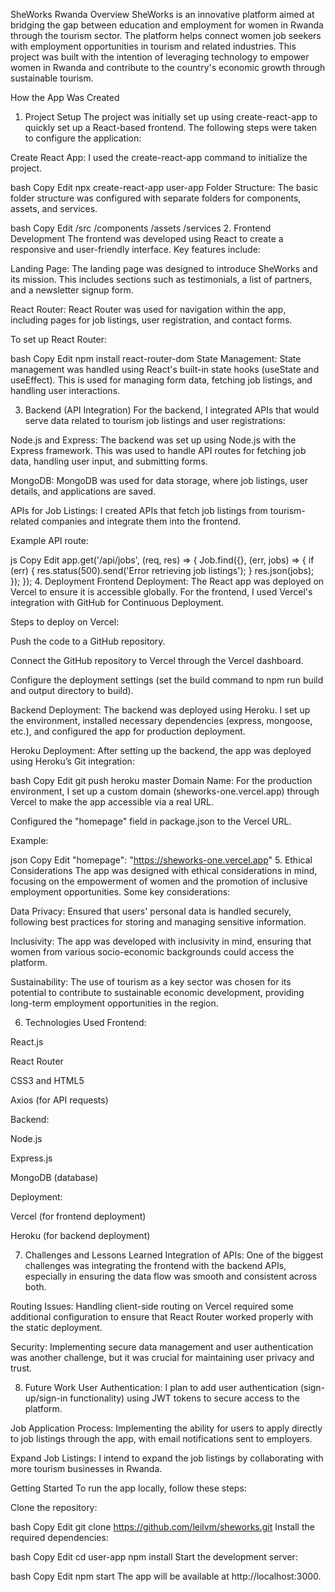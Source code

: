 SheWorks Rwanda
Overview
SheWorks is an innovative platform aimed at bridging the gap between education and employment for women in Rwanda through the tourism sector. The platform helps connect women job seekers with employment opportunities in tourism and related industries. This project was built with the intention of leveraging technology to empower women in Rwanda and contribute to the country's economic growth through sustainable tourism.

How the App Was Created
1. Project Setup
The project was initially set up using create-react-app to quickly set up a React-based frontend. The following steps were taken to configure the application:

Create React App: I used the create-react-app command to initialize the project.

bash
Copy
Edit
npx create-react-app user-app
Folder Structure: The basic folder structure was configured with separate folders for components, assets, and services.

bash
Copy
Edit
/src
   /components
   /assets
   /services
2. Frontend Development
The frontend was developed using React to create a responsive and user-friendly interface. Key features include:

Landing Page: The landing page was designed to introduce SheWorks and its mission. This includes sections such as testimonials, a list of partners, and a newsletter signup form.

React Router: React Router was used for navigation within the app, including pages for job listings, user registration, and contact forms.

To set up React Router:

bash
Copy
Edit
npm install react-router-dom
State Management: State management was handled using React's built-in state hooks (useState and useEffect). This is used for managing form data, fetching job listings, and handling user interactions.

3. Backend (API Integration)
For the backend, I integrated APIs that would serve data related to tourism job listings and user registrations:

Node.js and Express: The backend was set up using Node.js with the Express framework. This was used to handle API routes for fetching job data, handling user input, and submitting forms.

MongoDB: MongoDB was used for data storage, where job listings, user details, and applications are saved.

APIs for Job Listings: I created APIs that fetch job listings from tourism-related companies and integrate them into the frontend.

Example API route:

js
Copy
Edit
app.get('/api/jobs', (req, res) => {
  Job.find({}, (err, jobs) => {
    if (err) {
      res.status(500).send('Error retrieving job listings');
    }
    res.json(jobs);
  });
});
4. Deployment
Frontend Deployment: The React app was deployed on Vercel to ensure it is accessible globally. For the frontend, I used Vercel's integration with GitHub for Continuous Deployment.

Steps to deploy on Vercel:

Push the code to a GitHub repository.

Connect the GitHub repository to Vercel through the Vercel dashboard.

Configure the deployment settings (set the build command to npm run build and output directory to build).

Backend Deployment: The backend was deployed using Heroku. I set up the environment, installed necessary dependencies (express, mongoose, etc.), and configured the app for production deployment.

Heroku Deployment: After setting up the backend, the app was deployed using Heroku’s Git integration:

bash
Copy
Edit
git push heroku master
Domain Name: For the production environment, I set up a custom domain (sheworks-one.vercel.app) through Vercel to make the app accessible via a real URL.

Configured the "homepage" field in package.json to the Vercel URL.

Example:

json
Copy
Edit
"homepage": "https://sheworks-one.vercel.app"
5. Ethical Considerations
The app was designed with ethical considerations in mind, focusing on the empowerment of women and the promotion of inclusive employment opportunities. Some key considerations:

Data Privacy: Ensured that users' personal data is handled securely, following best practices for storing and managing sensitive information.

Inclusivity: The app was developed with inclusivity in mind, ensuring that women from various socio-economic backgrounds could access the platform.

Sustainability: The use of tourism as a key sector was chosen for its potential to contribute to sustainable economic development, providing long-term employment opportunities in the region.

6. Technologies Used
Frontend:

React.js

React Router

CSS3 and HTML5

Axios (for API requests)

Backend:

Node.js

Express.js

MongoDB (database)

Deployment:

Vercel (for frontend deployment)

Heroku (for backend deployment)

7. Challenges and Lessons Learned
Integration of APIs: One of the biggest challenges was integrating the frontend with the backend APIs, especially in ensuring the data flow was smooth and consistent across both.

Routing Issues: Handling client-side routing on Vercel required some additional configuration to ensure that React Router worked properly with the static deployment.

Security: Implementing secure data management and user authentication was another challenge, but it was crucial for maintaining user privacy and trust.

8. Future Work
User Authentication: I plan to add user authentication (sign-up/sign-in functionality) using JWT tokens to secure access to the platform.

Job Application Process: Implementing the ability for users to apply directly to job listings through the app, with email notifications sent to employers.

Expand Job Listings: I intend to expand the job listings by collaborating with more tourism businesses in Rwanda.

Getting Started
To run the app locally, follow these steps:

Clone the repository:

bash
Copy
Edit
git clone https://github.com/leilvm/sheworks.git
Install the required dependencies:

bash
Copy
Edit
cd user-app
npm install
Start the development server:

bash
Copy
Edit
npm start
The app will be available at http://localhost:3000.

